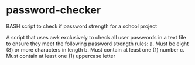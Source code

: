 # password-checker
BASH script to check if  password strength for a school project 

A script that uses awk exclusively to check all user passwords in a text file to ensure they meet the following password strength rules:
a. Must be eight (8) or more characters in length
b. Must contain at least one (1) number
c. Must contain at least one (1) uppercase letter
